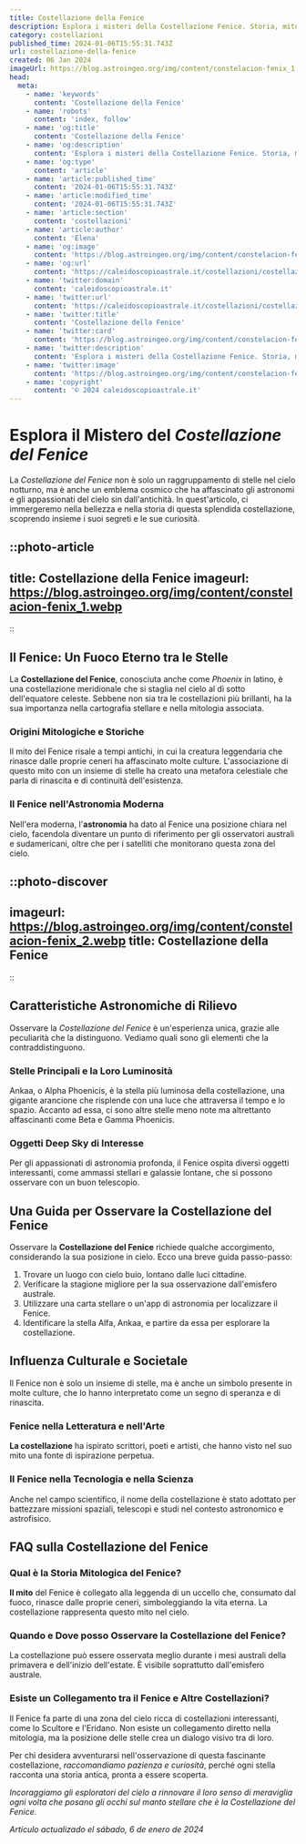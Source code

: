 ```yaml
---
title: Costellazione della Fenice
description: Esplora i misteri della Costellazione Fenice. Storia, mitologia e come osservarla nel cielo serale. Guida completa per appassionati di astronomia.
category: costellazioni
published_time: 2024-01-06T15:55:31.743Z
url: costellazione-della-fenice
created: 06 Jan 2024
imageUrl: https://blog.astroingeo.org/img/content/constelacion-fenix_1.webp
head:
  meta:
    - name: 'keywords'
      content: 'Costellazione della Fenice'
    - name: 'robots'
      content: 'index, follow'
    - name: 'og:title'
      content: 'Costellazione della Fenice'
    - name: 'og:description'
      content: 'Esplora i misteri della Costellazione Fenice. Storia, mitologia e come osservarla nel cielo serale. Guida completa per appassionati di astronomia.'
    - name: 'og:type'
      content: 'article'
    - name: 'article:published_time'
      content: '2024-01-06T15:55:31.743Z'
    - name: 'article:modified_time'
      content: '2024-01-06T15:55:31.743Z'
    - name: 'article:section'
      content: 'costellazioni'
    - name: 'article:author'
      content: 'Elena'
    - name: 'og:image'
      content: 'https://blog.astroingeo.org/img/content/constelacion-fenix_1.webp'
    - name: 'og:url'
      content: 'https://caleidoscopioastrale.it/costellazioni/costellazione-della-fenice'
    - name: 'twitter:domain'
      content: 'caleidoscopioastrale.it'
    - name: 'twitter:url'
      content: 'https://caleidoscopioastrale.it/costellazioni/costellazione-della-fenice'
    - name: 'twitter:title'
      content: 'Costellazione della Fenice'
    - name: 'twitter:card'
      content: 'https://blog.astroingeo.org/img/content/constelacion-fenix_1.webp'
    - name: 'twitter:description'
      content: 'Esplora i misteri della Costellazione Fenice. Storia, mitologia e come osservarla nel cielo serale. Guida completa per appassionati di astronomia.'
    - name: 'twitter:image'
      content: 'https://blog.astroingeo.org/img/content/constelacion-fenix_1.webp'
    - name: 'copyright'
      content: '© 2024 caleidoscopioastrale.it'
---
```

# Esplora il Mistero del *Costellazione del Fenice*

La *Costellazione del Fenice* non è solo un raggruppamento di stelle nel cielo notturno, ma è anche un emblema cosmico che ha affascinato gli astronomi e gli appassionati del cielo sin dall'antichità. In quest'articolo, ci immergeremo nella bellezza e nella storia di questa splendida costellazione, scoprendo insieme i suoi segreti e le sue curiosità.

::photo-article
---
title: Costellazione della Fenice
imageurl: https://blog.astroingeo.org/img/content/constelacion-fenix_1.webp
---
::

## Il Fenice: Un Fuoco Eterno tra le Stelle

La **Costellazione del Fenice**, conosciuta anche come *Phoenix* in latino, è una costellazione meridionale che si staglia nel cielo al di sotto dell'equatore celeste. Sebbene non sia tra le costellazioni più brillanti, ha la sua importanza nella cartografia stellare e nella mitologia associata.

### Origini Mitologiche e Storiche

Il mito del Fenice risale a tempi antichi, in cui la creatura leggendaria che rinasce dalle proprie ceneri ha affascinato molte culture. L'associazione di questo mito con un insieme di stelle ha creato una metafora celestiale che parla di rinascita e di continuità dell'esistenza.

### Il Fenice nell'Astronomia Moderna

Nell'era moderna, l'**astronomia** ha dato al Fenice una posizione chiara nel cielo, facendola diventare un punto di riferimento per gli osservatori australi e sudamericani, oltre che per i satelliti che monitorano questa zona del cielo.

::photo-discover
---
imageurl: https://blog.astroingeo.org/img/content/constelacion-fenix_2.webp
title: Costellazione della Fenice
---
::

## Caratteristiche Astronomiche di Rilievo

Osservare la *Costellazione del Fenice* è un'esperienza unica, grazie alle peculiarità che la distinguono. Vediamo quali sono gli elementi che la contraddistinguono.

### Stelle Principali e la Loro Luminosità

Ankaa, o Alpha Phoenicis, è la stella più luminosa della costellazione, una gigante arancione che risplende con una luce che attraversa il tempo e lo spazio. Accanto ad essa, ci sono altre stelle meno note ma altrettanto affascinanti come Beta e Gamma Phoenicis.

### Oggetti Deep Sky di Interesse

Per gli appassionati di astronomia profonda, il Fenice ospita diversi oggetti interessanti, come ammassi stellari e galassie lontane, che si possono osservare con un buon telescopio.

## Una Guida per Osservare la Costellazione del Fenice

Osservare la **Costellazione del Fenice** richiede qualche accorgimento, considerando la sua posizione in cielo. Ecco una breve guida passo-passo:

1. Trovare un luogo con cielo buio, lontano dalle luci cittadine.
2. Verificare la stagione migliore per la sua osservazione dall'emisfero australe.
3. Utilizzare una carta stellare o un'app di astronomia per localizzare il Fenice.
4. Identificare la stella Alfa, Ankaa, e partire da essa per esplorare la costellazione.

## Influenza Culturale e Societale

Il Fenice non è solo un insieme di stelle, ma è anche un simbolo presente in molte culture, che lo hanno interpretato come un segno di speranza e di rinascita.

### Fenice nella Letteratura e nell'Arte

**La costellazione** ha ispirato scrittori, poeti e artisti, che hanno visto nel suo mito una fonte di ispirazione perpetua.

### Il Fenice nella Tecnologia e nella Scienza

Anche nel campo scientifico, il nome della costellazione è stato adottato per battezzare missioni spaziali, telescopi e studi nel contesto astronomico e astrofisico.

## FAQ sulla Costellazione del Fenice

### Qual è la Storia Mitologica del Fenice?
**Il mito** del Fenice è collegato alla leggenda di un uccello che, consumato dal fuoco, rinasce dalle proprie ceneri, simboleggiando la vita eterna. La costellazione rappresenta questo mito nel cielo.

### Quando e Dove posso Osservare la Costellazione del Fenice?
La costellazione può essere osservata meglio durante i mesi australi della primavera e dell'inizio dell'estate. È visibile soprattutto dall'emisfero australe.

### Esiste un Collegamento tra il Fenice e Altre Costellazioni?
Il Fenice fa parte di una zona del cielo ricca di costellazioni interessanti, come lo Scultore e l'Eridano. Non esiste un collegamento diretto nella mitologia, ma la posizione delle stelle crea un dialogo visivo tra di loro.

Per chi desidera avventurarsi nell'osservazione di questa fascinante costellazione, *raccomandiamo pazienza e curiosità*, perché ogni stella racconta una storia antica, pronta a essere scoperta.

*Incoraggiamo gli esploratori del cielo a rinnovare il loro senso di meraviglia ogni volta che posano gli occhi sul manto stellare che è la Costellazione del Fenice.*

_Artículo actualizado el sábado, 6 de enero de 2024_